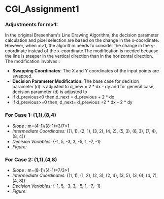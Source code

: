 # CGI_Assignment1

### Adjustments for m>1:
In the original Bresenham's Line Drawing Algorithm, the decision parameter calculation and pixel selection are based on the change in the x-coordinate.
However, when m>1, the algorithm needs to consider the change in the y-coordinate instead of the x-coordinate.The modification is needed because the line is steeper in the vertical direction than in the horizontal direction.
The modification involves :
+ **Swapping Coordinates:** The X and Y coordinates of the input points are swapped.
+ **Decision Parameter Modification:** The base case for decision parameter (d) is adjusted to d_new = 2 * dx - dy  and for general case, decision parameter (d) is adjusted to
+ if d_previous<0 then,d_next = d_previous + 2 * dx
+ if d_previous>=0 then, d_next= d_previous +2 * dx - 2 * dy

### For Case 1: (1,1),(8,4)
+ *Slope :* m=(4-1)/(8-1)=3/7<1
+ *Intermediate Coordinates:* {(1, 1), (2, 1), (3, 2), (4, 2), (5, 3), (6, 3), (7, 4), (8, 4)}
+ *Decision Variables:*  {-1, 5, -3, 3, -5, 1, -7, -1}
+ *Figure:*


### For Case 2: (1,1),(4,8)
+  *Slope :* m=(8-1)/(4-1)=7/3>1
+ *Intermediate Coordinates:* {(1, 1), (1, 2), (2, 3), (2, 4), (3, 5), (3, 6), (4, 7), (4, 8)}
+ *Decision Variables:*  {-1, 5, -3, 3, -5, 1, -7, -1}
+ *Figure:*
